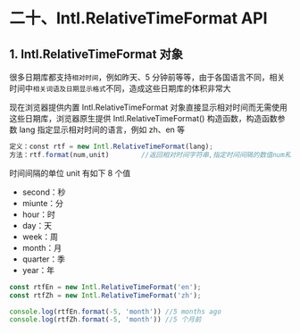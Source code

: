 # 二十、Intl.RelativeTimeFormat API

## 1. Intl.RelativeTimeFormat 对象

很多日期库都支持`相对时间`，例如昨天、5 分钟前等等，由于各国语言不同，相关时间中`相关词语及日期显示格式`不同，造成这些日期库的体积非常大

现在浏览器提供内置 Intl.RelativeTimeFormat 对象直接显示相对时间而无需使用这些日期库，浏览器原生提供 Intl.RelativeTimeFormat() 构造函数，构造函数参数 lang 指定显示相对时间的语言，例如 zh、en 等

```javascript
定义：const rtf = new Intl.RelativeTimeFormat(lang);
方法：rtf.format(num,unit)        //返回相对时间字符串,指定时间间隔的数值num和单位unit
```

时间间隔的单位 unit 有如下 8 个值

* second：秒
* miunte：分
* hour：时
* day：天
* week：周
* month：月
* quarter：季
* year：年

```javascript
const rtfEn = new Intl.RelativeTimeFormat('en');
const rtfZh = new Intl.RelativeTimeFormat('zh');

console.log(rtfEn.format(-5, 'month')) //5 months ago
console.log(rtfZh.format(-5, 'month')) //5 个月前
```
